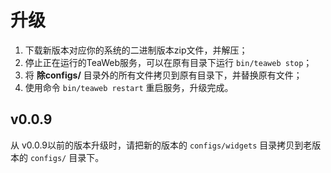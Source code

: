 # 升级
1. 下载新版本对应你的系统的二进制版本zip文件，并解压；
2. 停止正在运行的TeaWeb服务，可以在原有目录下运行 `bin/teaweb stop`；
3. 将 **除configs/** 目录外的所有文件拷贝到原有目录下，并替换原有文件；
4. 使用命令 `bin/teaweb restart` 重启服务，升级完成。

## v0.0.9
从 v0.0.9以前的版本升级时，请把新的版本的 `configs/widgets` 目录拷贝到老版本的 `configs/` 目录下。